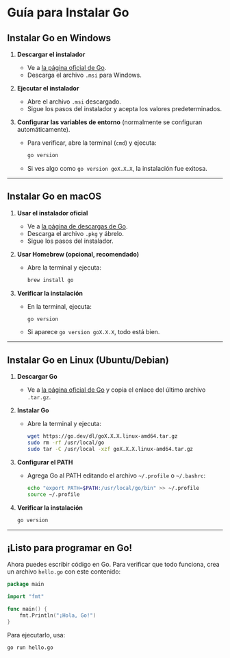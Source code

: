 # Guía para Instalar Go

## Instalar Go en Windows

1. **Descargar el instalador**  
   - Ve a [la página oficial de Go](https://go.dev/dl/).
   - Descarga el archivo `.msi` para Windows.

2. **Ejecutar el instalador**  
   - Abre el archivo `.msi` descargado.
   - Sigue los pasos del instalador y acepta los valores predeterminados.

3. **Configurar las variables de entorno** (normalmente se configuran automáticamente).  
   - Para verificar, abre la terminal (`cmd`) y ejecuta:  
     ```sh
     go version
     ```
   - Si ves algo como `go version goX.X.X`, la instalación fue exitosa.

---

## Instalar Go en macOS

1. **Usar el instalador oficial**  
   - Ve a [la página de descargas de Go](https://go.dev/dl/).
   - Descarga el archivo `.pkg` y ábrelo.
   - Sigue los pasos del instalador.

2. **Usar Homebrew (opcional, recomendado)**  
   - Abre la terminal y ejecuta:  
     ```sh
     brew install go
     ```

3. **Verificar la instalación**  
   - En la terminal, ejecuta:  
     ```sh
     go version
     ```
   - Si aparece `go version goX.X.X`, todo está bien.

---

## Instalar Go en Linux (Ubuntu/Debian)

1. **Descargar Go**  
   - Ve a [la página oficial de Go](https://go.dev/dl/) y copia el enlace del último archivo `.tar.gz`.

2. **Instalar Go**  
   - Abre la terminal y ejecuta:  
     ```sh
     wget https://go.dev/dl/goX.X.X.linux-amd64.tar.gz
     sudo rm -rf /usr/local/go
     sudo tar -C /usr/local -xzf goX.X.X.linux-amd64.tar.gz
     ```

3. **Configurar el PATH**  
   - Agrega Go al PATH editando el archivo `~/.profile` o `~/.bashrc`:  
     ```sh
     echo "export PATH=$PATH:/usr/local/go/bin" >> ~/.profile
     source ~/.profile
     ```

4. **Verificar la instalación**  
   ```sh
   go version
   ```

---

## ¡Listo para programar en Go!

Ahora puedes escribir código en Go. Para verificar que todo funciona, crea un archivo `hello.go` con este contenido:

```go
package main

import "fmt"

func main() {
    fmt.Println("¡Hola, Go!")
}
```

Para ejecutarlo, usa:

```sh
go run hello.go
```

